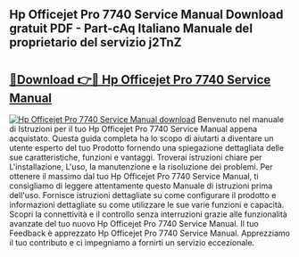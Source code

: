 ## Hp Officejet Pro 7740 Service Manual Download gratuit PDF - Part-cAq Italiano Manuale del proprietario del servizio j2TnZ

# <h2><a href="http://dfbx06h.blite.top/?on=Hp+Officejet+Pro+7740+Service+Manual">🔗Download 👉🔴 Hp Officejet Pro 7740 Service Manual</a></h2>

[![Hp Officejet Pro 7740 Service Manual download](https://i.imgur.com/lujVjoI.png)](http://dfbx06h.blite.top/?on=Hp+Officejet+Pro+7740+Service+Manual)
Benvenuto nel manuale di Istruzioni per il tuo Hp Officejet Pro 7740 Service Manual appena acquistato. Questa guida completa ha lo scopo di aiutarti a diventare un utente esperto del tuo Prodotto fornendo una spiegazione dettagliata delle sue caratteristiche, funzioni e vantaggi. Troverai istruzioni chiare per L'installazione, L'uso, la manutenzione e la risoluzione dei problemi. Per ottenere il massimo dal tuo Hp Officejet Pro 7740 Service Manual, ti consigliamo di leggere attentamente questo Manuale di istruzioni prima dell'uso. Fornisce istruzioni dettagliate su come configurare il prodotto e informazioni dettagliate su come utilizzare le sue varie funzioni e capacità. Scopri la connettività e il controllo senza interruzioni grazie alle funzionalità avanzate del tuo nuovo Hp Officejet Pro 7740 Service Manual. Il tuo Feedback è apprezzato Hp Officejet Pro 7740 Service Manual. Apprezziamo il tuo contributo e ci impegniamo a fornirti un servizio eccezionale.

